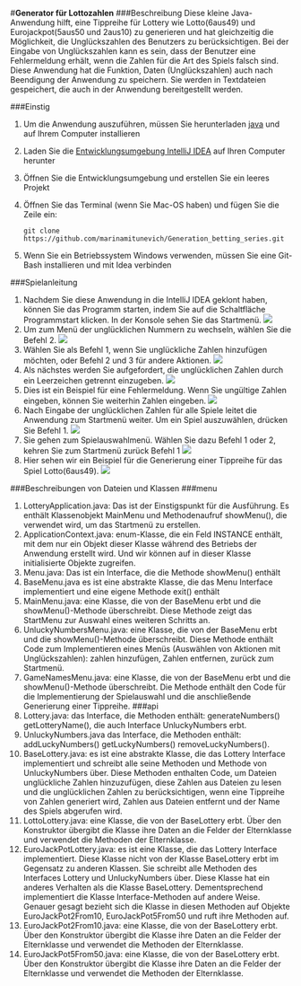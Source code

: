 #**Generator für Lottozahlen**
###Beschreibung
Diese kleine Java-Anwendung hilft, eine Tippreihe für Lottery wie Lotto(6aus49) und Eurojackpot(5aus50 und 2aus10) 
zu generieren und hat gleichzeitig die Möglichkeit, die Unglückszahlen des Benutzers zu berücksichtigen. 
Bei der Eingabe von Unglückszahlen kann es sein, dass der Benutzer eine Fehlermeldung erhält, 
wenn die Zahlen für die Art des Spiels falsch sind. Diese Anwendung hat die Funktion, 
Daten (Unglückszahlen) auch nach Beendigung der Anwendung zu speichern. 
Sie werden in Textdateien gespeichert, die auch in der Anwendung bereitgestellt werden.

###Einstig
1. Um die Anwendung auszuführen, müssen Sie herunterladen [java](https://www.oracle.com/de/java/technologies/javase/jdk11-archive-downloads.html) und auf Ihrem Computer installieren
2. Laden Sie die [Entwicklungsumgebung IntelliJ IDEA](https://www.jetbrains.com/idea/download/#section=mac) auf Ihren Computer herunter
3. Öffnen Sie die Entwicklungsumgebung und erstellen Sie ein leeres Projekt
4. Öffnen Sie das Terminal (wenn Sie Mac-OS haben) und fügen Sie die Zeile ein: 
   
   ```git clone https://github.com/marinamitunevich/Generation_betting_series.git ```
5. Wenn Sie ein Betriebssystem Windows verwenden, müssen Sie eine Git-Bash installieren und mit Idea verbinden

###Spielanleitung
1. Nachdem Sie diese Anwendung in die IntelliJ IDEA geklont haben, können Sie das Programm starten, indem Sie auf die Schaltfläche Programmstart klicken.
   In der Konsole sehen Sie das Startmenü.
![](images/MenuEinstig.png)
2. Um zum Menü der unglücklichen Nummern zu wechseln, wählen Sie die Befehl 2.
![](images/go_to_unlucky_menu.png)
3. Wählen Sie als Befehl 1, wenn Sie unglückliche Zahlen hinzufügen möchten, oder Befehl 2 und 3 für andere Aktionen.
![](images/add_unlucky_numbers_menu.png)
4. Als nächstes werden Sie aufgefordert, die unglücklichen Zahlen durch ein Leerzeichen getrennt einzugeben.
![](images/enter_unlucky_numbers.png)
5. Dies ist ein Beispiel für eine Fehlermeldung. Wenn Sie ungültige Zahlen eingeben, können Sie weiterhin Zahlen eingeben.
![](images/mistake.png)
6. Nach Eingabe der unglücklichen Zahlen für alle Spiele leitet die Anwendung zum Startmenü weiter. Um ein Spiel auszuwählen, drücken Sie Befehl 1.
![](images/choose_game.png)
7. Sie gehen zum Spielauswahlmenü. Wählen Sie dazu Befehl 1 oder 2, kehren Sie zum Startmenü zurück Befehl 1
![](images/generate_lotto.png)
8. Hier sehen wir ein Beispiel für die Generierung einer Tippreihe für das Spiel Lotto(6aus49).
![](images/serien_numbers.png)

###Beschreibungen von Dateien und Klassen
###menu
1. LotteryApplication.java: 
Das ist der Einstigspunkt für die Ausführung. Es enthält Klassenobjekt MainMenu und Methodenaufruf showMenu(), die verwendet wird, 
um das Startmenü zu erstellen.
2. ApplicationContext.java:
   enum-Klasse, die ein Feld INSTANCE enthält, mit dem nur ein Objekt dieser Klasse während des Betriebs der Anwendung erstellt wird. Und wir können auf in dieser Klasse initialisierte Objekte zugreifen.
3. Menu.java:
   Das ist ein Interface, die die Methode showMenu() enthält
4. BaseMenu.java
   es ist eine abstrakte Klasse, die das Menu Interface implementiert und 
   eine eigene Methode exit() enthält
5. MainMenu.java:
   eine Klasse, die von der BaseMenu erbt und die showMenu()-Methode überschreibt. 
   Diese Methode zeigt das StartMenu zur Auswahl eines weiteren Schritts an.
6. UnluckyNumbersMenu.java:
   eine Klasse, die von der BaseMenu erbt und die showMenu()-Methode überschreibt. 
   Diese Methode enthält Code zum Implementieren eines Menüs (Auswählen von Aktionen 
   mit Unglückszahlen): zahlen hinzufügen, Zahlen entfernen, zurück zum Startmenü.
7. GameNamesMenu.java:
   eine Klasse, die von der BaseMenu erbt und die showMenu()-Methode überschreibt. 
   Die Methode enthält den Code für die Implementierung der Spielauswahl und die anschließende 
   Generierung einer Tippreihe.
###api
1. Lottery.java:
   das Interface, die Methoden enthält: generateNumbers() getLotteryName(), die auch Interface UnluckyNumbers erbt.
2. UnluckyNumbers.java
   das Interface, die Methoden enthält: addLuckyNumbers() getLuckyNumbers() removeLuckyNumbers().
3. BaseLottery.java:
   es ist eine abstrakte Klasse, die das Lottery Interface implementiert
   und schreibt alle seine Methoden und Methode von UnluckyNumbers über. Diese Methoden enthalten Code, um Dateien unglückliche Zahlen hinzuzufügen, diese Zahlen aus Dateien zu lesen und die unglücklichen Zahlen zu berücksichtigen, wenn eine Tippreihe von Zahlen generiert wird, Zahlen aus Dateien entfernt und der Name des Spiels abgerufen wird.
4. LottoLottery.java:
   eine Klasse, die von der BaseLottery erbt.
   Über den Konstruktor übergibt die Klasse ihre Daten an die Felder der Elternklasse und verwendet die Methoden der Elternklasse.
5. EuroJackPotLottery.java:
   es ist eine Klasse, die das Lottery Interface implementiert.
   Diese Klasse nicht von der Klasse BaseLottery erbt im Gegensatz zu anderen Klassen.
   Sie schreibt alle Methoden des Interfaces Lottery und UnluckyNumbers über. 
   Diese Klasse hat ein anderes Verhalten als die Klasse BaseLottery. 
   Dementsprechend implementiert die Klasse Interface-Methoden auf andere Weise.
   Genauer gesagt bezieht sich die Klasse in diesen Methoden auf Objekte EuroJackPot2From10, EuroJackPot5From50 und ruft ihre Methoden auf.
6. EuroJackPot2From10.java:
   eine Klasse, die von der BaseLottery erbt.
   Über den Konstruktor übergibt die Klasse ihre Daten an die Felder der Elternklasse und verwendet die Methoden der Elternklasse.
7. EuroJackPot5From50.java:
   eine Klasse, die von der BaseLottery erbt.
   Über den Konstruktor übergibt die Klasse ihre Daten an die Felder der Elternklasse und verwendet die Methoden der Elternklasse.
